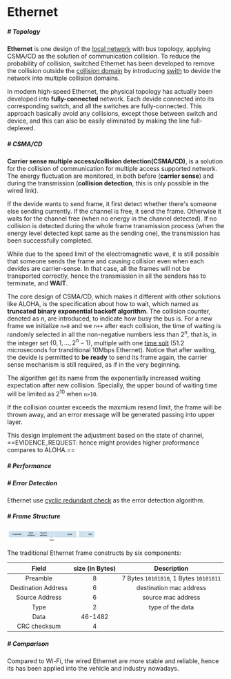 # Ethernet

##### # Topology

**Ethernet** is one design of the [local network]() with bus topology, applying CSMA/CD as the solution of communication collision. To reduce the probability of collision, switched Ethernet has been developed to remove the collision outside the [collision domain]() by introducing [swith]() to devide the network into multiple collision domains.

In modern high-speed Ethernet, the physical topology has actually been developed into **fully-connected** network. Each devide connected into its corresponding switch, and all the switches are fully-connected. This approach basically avoid any collisions, except those between switch and device, and this can also be easily eliminated by making the line full-deplexed.



##### # CSMA/CD

**Carrier sense multiple access/collision detection(CSMA/CD)**, is a solution for the collision of communication for multiple access supported network. The energy fluctuation are monitored, in both before (**carrier sense**) and during the transmission (**collision detection**, this is only possible in the wired link).

If the devide wants to send frame, it first detect whether there's someone else sending currently. If the channel is free, it send the frame. Otherwise it waits for the channel free (when no energy in the channel detected). If no collision is detected during the whole frame transmission process (when the energy level detected kept same as the sending one), the transmission has been successfully completed.

While due to the speed limit of the electromagnetic wave, it is still possible that someone sends the frame and causing collision even when each devides are carrier-sense. In that case, all the frames will not be transported correctly, hence the transmission in all the senders has to terminate, and **WAIT**.

The core design of CSMA/CD, which makes it different with other solutions like ALOHA, is the specification about how to wait, which named as **truncated binary exponential backoff algorithm**. The collision counter, denoted as $n$, are introduced, to indicate how busy the bus is. For a new frame we initialize `n=0` and we `n++` after each collision, the time of waiting is randomly selected in all the non-negative numbers less than $2^n$, that is, in the integer set $\{0, 1, \ldots, 2^n-1\}$, multiple with one [time solt]() (51.2 microseconds for tranditional 10Mbps Ethernet).  Notice that after waiting, the devide is permitted to **be ready** to send its frame again, the carrier sense mechanism is still required, as if in the very beginning.

The algorithm get its name from the exponentially increased waiting expectation after new collision. Specially, the upper bound of waiting time will be limited as $2^{10}$ when `n>10`.

If the collision counter exceeds the maxmium resend limit, the frame will be thrown away, and an error message will be generated passing into upper layer.

This design implement the adjustment based on the state of channel, ==EVIDENCE_REQUEST: hence might provides higher proformance compares to ALOHA.==



##### # Performance





##### # Error Detection

Ethernet use [cyclic redundant check](cyclic_redundant_check.md) as the error detection algorithm.



##### # Frame Structure

<img src="fig_ethernet_frame.png" alt="fig_ethernet_frame" style="zoom:20%;" />

The traditional Ethernet frame constructs by six components:

|        Field        | size (in Bytes) |              Description               |
| :-----------------: | :-------------: | :------------------------------------: |
|      Preamble       |        8        | 7 Bytes `10101010`, 1 Bytes `10101011` |
| Destination Address |        6        |        destination mac address         |
|   Source Address    |        6        |           source mac address           |
|        Type         |        2        |            type of the data            |
|        Data         |     46-1482     |                                        |
|    CRC checksum     |        4        |                                        |



##### # Comparison

Compared to Wi-Fi, the wired Ethernet are more stable and reliable, hence its has been applied into the vehicle and industry nowadays.







